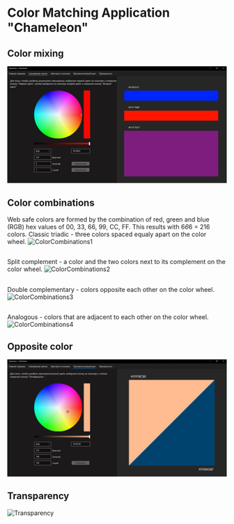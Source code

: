 # Color Matching Application "Chameleon"
## Сolor mixing
![СolorMixing](Images/ColorMixing.png)
## Color combinations
Web safe colors are formed by the combination of red, green and blue (RGB) hex values of 00, 33, 66, 99, CC, FF. This results with 6*6*6 = 216 colors.
Classic triadic - three colors spaced equaly apart on the color wheel.
![СolorCombinations1](Images/СolorCombinations1.png)
##
Split complement - a color and the two colors next to its complement on the color wheel.
![СolorCombinations2](Images/СolorCombinations2.png)
##
Double complementary - colors opposite each other on the color wheel.
![СolorCombinations3](Images/СolorCombinations3.png)
##
Analogous - colors that are adjacent to each other on the color wheel.
![СolorCombinations4](Images/СolorCombinations4.png)
## Opposite color
![OppositeColor](Images/OppositeColor.png)
## Transparency
![Transparency](Images/Transparency.png)
